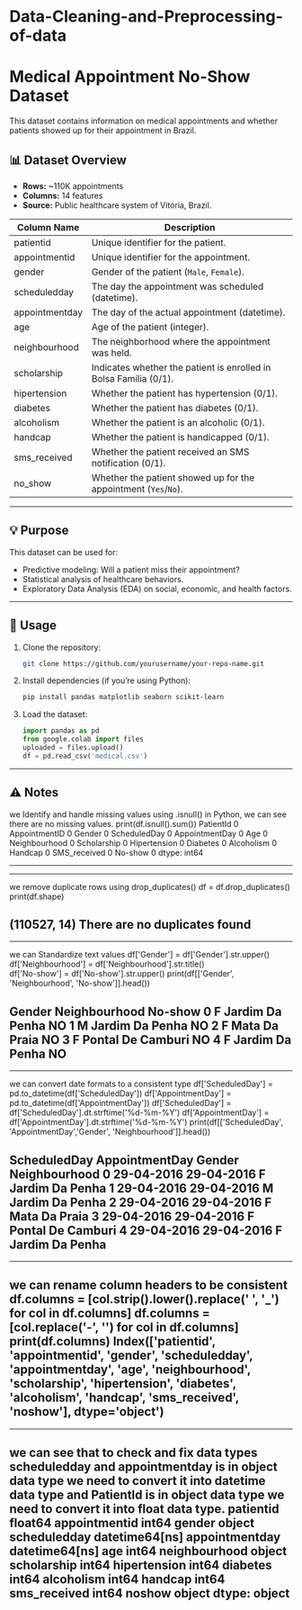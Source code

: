 # Data-Cleaning-and-Preprocessing-of-data
# Medical Appointment No-Show Dataset

This dataset contains information on medical appointments and whether patients showed up for their appointment in Brazil.

## 📊 Dataset Overview

- **Rows:** ~110K appointments  
- **Columns:** 14 features
- **Source:** Public healthcare system of Vitória, Brazil.

| Column Name        | Description                                                |
|--------------------|------------------------------------------------------------|
| patientid          | Unique identifier for the patient.                         |
| appointmentid      | Unique identifier for the appointment.                     |
| gender             | Gender of the patient (`Male`, `Female`).                  |
| scheduledday       | The day the appointment was scheduled (datetime).          |
| appointmentday     | The day of the actual appointment (datetime).              |
| age                | Age of the patient (integer).                              |
| neighbourhood      | The neighborhood where the appointment was held.           |
| scholarship        | Indicates whether the patient is enrolled in Bolsa Família (0/1). |
| hipertension       | Whether the patient has hypertension (0/1).                |
| diabetes           | Whether the patient has diabetes (0/1).                    |
| alcoholism         | Whether the patient is an alcoholic (0/1).                 |
| handcap            | Whether the patient is handicapped (0/1).                  |
| sms_received       | Whether the patient received an SMS notification (0/1).    |
| no_show            | Whether the patient showed up for the appointment (`Yes`/`No`). |

---

## 💡 Purpose

This dataset can be used for:

- Predictive modeling: Will a patient miss their appointment?
- Statistical analysis of healthcare behaviors.
- Exploratory Data Analysis (EDA) on social, economic, and health factors.

---

## 💾 Usage

1. Clone the repository:
    ```bash
    git clone https://github.com/yourusername/your-repo-name.git
    ```

2. Install dependencies (if you’re using Python):
    ```bash
    pip install pandas matplotlib seaborn scikit-learn
    ```

3. Load the dataset:
    ```python
    import pandas as pd
    from google.colab import files
    uploaded = files.upload()
    df = pd.read_csv('medical.csv')
    ```

---

## ⚠️ Notes
we Identify and handle missing values using .isnull() in Python, we can see there are no missing values.
print(df.isnull().sum())
PatientId         0
AppointmentID     0
Gender            0
ScheduledDay      0
AppointmentDay    0
Age               0
Neighbourhood     0
Scholarship       0
Hipertension      0
Diabetes          0
Alcoholism        0
Handcap           0
SMS_received      0
No-show           0
dtype: int64

---
----
we remove duplicate rows using drop_duplicates()
df = df.drop_duplicates()
print(df.shape)

(110527, 14)
There are no duplicates found
----
----
we can Standardize text values 
df['Gender'] = df['Gender'].str.upper()
df['Neighbourhood'] = df['Neighbourhood'].str.title()  
df['No-show'] = df['No-show'].str.upper() 
print(df[['Gender', 'Neighbourhood', 'No-show']].head())

Gender      Neighbourhood No-show
0      F    Jardim Da Penha      NO
1      M    Jardim Da Penha      NO
2      F      Mata Da Praia      NO
3      F  Pontal De Camburi      NO
4      F    Jardim Da Penha      NO
-----
-----
we can convert date formats to a consistent type 
df['ScheduledDay'] = pd.to_datetime(df['ScheduledDay'])
df['AppointmentDay'] = pd.to_datetime(df['AppointmentDay'])
df['ScheduledDay'] = df['ScheduledDay'].dt.strftime('%d-%m-%Y')
df['AppointmentDay'] = df['AppointmentDay'].dt.strftime('%d-%m-%Y')
print(df[['ScheduledDay', 'AppointmentDay','Gender', 'Neighbourhood']].head())

ScheduledDay AppointmentDay Gender      Neighbourhood
0   29-04-2016     29-04-2016      F    Jardim Da Penha
1   29-04-2016     29-04-2016      M    Jardim Da Penha
2   29-04-2016     29-04-2016      F      Mata Da Praia
3   29-04-2016     29-04-2016      F  Pontal De Camburi
4   29-04-2016     29-04-2016      F    Jardim Da Penha
-----
-----
we can rename column headers to be consistent
df.columns = [col.strip().lower().replace(' ', '_') for col in df.columns]
df.columns = [col.replace('-', '') for col in df.columns]
print(df.columns)
Index(['patientid', 'appointmentid', 'gender', 'scheduledday',
       'appointmentday', 'age', 'neighbourhood', 'scholarship', 'hipertension',
       'diabetes', 'alcoholism', 'handcap', 'sms_received', 'noshow'],
      dtype='object')
-----
-----
we can see that to check and fix data types 
scheduledday and appointmentday is in object data type we need to convert it into datetime data type and PatientId is in object data type we need to convert it into float data type.
patientid                float64
appointmentid              int64
gender                    object
scheduledday      datetime64[ns]
appointmentday    datetime64[ns]
age                        int64
neighbourhood             object
scholarship                int64
hipertension               int64
diabetes                   int64
alcoholism                 int64
handcap                    int64
sms_received               int64
noshow                    object
dtype: object
------
